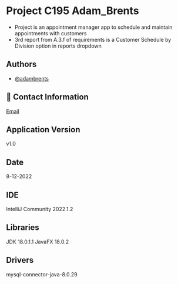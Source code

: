 
# Project C195 Adam_Brents 
- Project is an appointment manager app to schedule and maintain appointments with customers
- 3rd report from A.3.f of requirements is a Customer Schedule by Division option in reports dropdown

## Authors

- [@adambrents](https://www.github.com/adambrents)


## 🚀 Contact Information
[Email](abren53@wgu.edu)
## Application Version  
v1.0
## Date
8-12-2022
## IDE
IntelliJ Community 2022.1.2
## Libraries
JDK 18.0.1.1
JavaFX 18.0.2
## Drivers
mysql-connector-java-8.0.29


